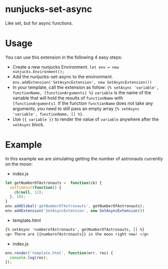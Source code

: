 # nunjucks-set-async

Like set, but for async functions.

# Usage
You can use this extension in the following 4 easy steps:

- Create a new nunjucks Environment.
`let env = new nunjucks.Environment();`
- Add the nunjucks-set-async to the environment.
`env.addExtension('SetAsyncExtension', new SetAsyncExtension())`
- In your template, call the extension as follow:
`{% setAsync 'variable', functionName, [functionArguments] %}`
`variable` is the name of the variable that will hold the results of `functionName` with `[functionArguments]`. If the function `functionName` does not take any arguments, you need to still pass an empty array `{% setAsync 'variable', functionName, [] %}`.
- Use `{{ variable }}` to render the value of  `variable` anywhere after the `setAsync` block.

# Example
In this example we are simulating getting the number of astronauts currently on the moon:

- index.js
``` js
let getNumberOfAstronauts =  function(cb) {
  setTimeout(function() {
    cb(null, 12);
  }, 10);
}
env.addGlobal('getNumberOfAstronauts', getNumberOfAstronauts);
env.addExtension('SetAsyncExtension', new SetAsyncExtension())
```

- template.html
``` html
{% setAsync 'numberofAstronauts', getNumberOfAstronauts, [] %}
<p> There are {{numberofAstronauts}} in the moon right now! </p>
```
- index.js
``` js
env.render('template.html', function(err, res) {
  console.log(res);
});
```
